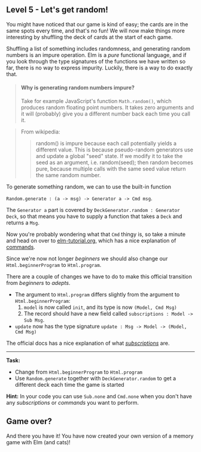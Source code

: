 ## Level 5 - Let's get random!

You might have noticed that our game is kind of easy; the cards are in the same spots every time, and that's no fun!
We will now make things more interesting by shuffling the deck of cards at the start of each game.

Shuffling a list of something includes randomness, and generating random numbers is an impure operation.
Elm is a _pure_ functional language, and if you look through the type signatures of the functions we have written so far, there is no way to express impurity.
Luckily, there is a way to do exactly that.

> #### Why is generating random numbers impure?
> Take for example JavaScript's function `Math.random()`, which produces random floating point numbers. It takes zero arguments and it will (probably) give you a different number back each time you call it.

> From wikipedia:
> > random() is impure because each call potentially yields a different value. This is because pseudo-random generators use and update a global "seed" state. If we modify it to take the seed as an argument, i.e. random(seed); then random becomes pure, because multiple calls with the same seed value return the same random number.

To generate something random, we can to use the built-in function

`Random.generate : (a -> msg) -> Generator a -> Cmd msg`.

The `Generator a` part is covered by `DeckGenerator.random : Generator Deck`, so that means you have to supply a function that takes a `Deck` and returns a `Msg`.

Now you're probably wondering what that `Cmd` thingy is, so take a minute and head on over to [elm-tutorial.org](https://www.elm-tutorial.org/en/), which has a nice explanation of [commands](https://www.elm-tutorial.org/en/03-subs-cmds/02-commands.html).

Since we're now not longer _beginners_ we should also change our `Html.beginnerProgram` to `Html.program`.

There are a couple of changes we have to do to make this official transition from _beginners_ to _adepts_.

* The argument to `Html.program` differs slightly from the argument to `Html.beginnerProgram`:
  1. `model` is now called `init`, and its type is now `(Model, Cmd Msg)`
  1. The record should have a new field called `subscriptions : Model -> Sub Msg`.
* `update` now has the type signature `update : Msg -> Model -> (Model, Cmd Msg)`

The official docs has a nice explanation of what [_subscriptions_](http://package.elm-lang.org/packages/elm-lang/core/5.1.1/Platform-Sub#Sub) are.

---
**Task:**
* Change from `Html.beginnerProgram` to `Html.program`
* Use `Random.generate` together with `DeckGenerator.random` to get a different deck each time the game is started

**Hint:**
In your code you can use `Sub.none` and `Cmd.none` when you don't have any _subscriptions_ or _commands_ you want to perform.

## Game over?

And there you have it! You have now created your own version of a memory game with Elm (and cats)!

